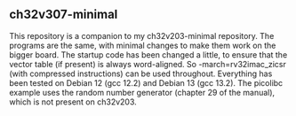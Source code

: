 ## ch32v307-minimal

This repository is a companion to my ch32v203-minimal repository. The programs are the same, with minimal changes to make them work on the bigger board. The startup code has been changed
a little, to ensure that the vector table (if present) is always word-aligned. So -march=rv32imac_zicsr (with compressed instructions) can be used throughout. Everything has been tested on
Debian 12 (gcc 12.2) and Debian 13 (gcc 13.2). The picolibc example uses the random number generator (chapter 29 of the manual), which is not present on ch32v203.
